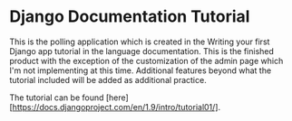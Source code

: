 Django Documentation Tutorial
=============================

This is the polling application which is created in the Writing your
first Django app tutorial in the language documentation.  This is the 
finished product with the exception of the customization of the admin 
page which I'm not implementing at this time.  Additional features 
beyond what the tutorial included will be added as additional practice.

The tutorial can be found [here][https://docs.djangoproject.com/en/1.9/intro/tutorial01/].